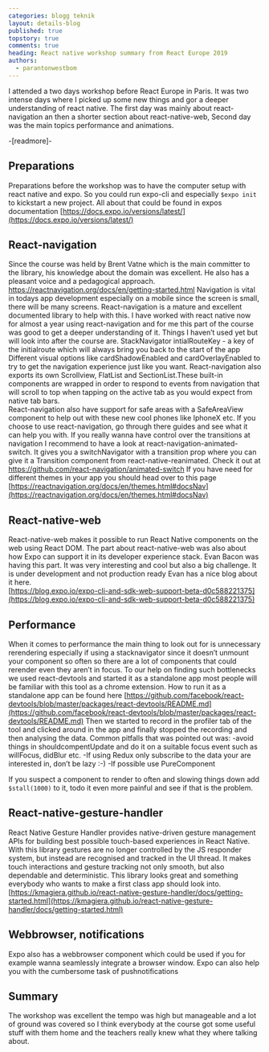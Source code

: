 ```yaml
---
categories: blogg teknik
layout: details-blog
published: true
topstory: true
comments: true
heading: React native workshop summary from React Europe 2019
authors:
  - parantonwestbom
---
```

I attended a two days workshop before React Europe in Paris. It was two intense days where I picked up some new things and gor a deeper understanding of react native.
The first day was mainly about react-navigation  an then a shorter section about react-native-web,
Second day was the main topics performance and animations.

-[readmore]-

## Preparations
Preparations before the workshop was to have the computer setup with react native and expo.
So you could run expo-cli and especially
```$expo init```
to kickstart a new project.
All about that could be found in expos documentation
[https://docs.expo.io/versions/latest/](https://docs.expo.io/versions/latest/)

## React-navigation
Since the course was held by Brent Vatne which is the main committer to the library, his knowledge about the domain was excellent. He also has a pleasant voice and a pedagogical approach.
https://reactnavigation.org/docs/en/getting-started.html
Navigation is vital in todays app development especially on a mobile since the screen is small, there will be many screens.
React-navigation is a mature and excellent documented library to help with this.
I have worked with react native now for almost a year using react-navigation and for me this part of the course was good to get a deeper understanding of it.
Things I haven’t used yet but will look into after the course are.
StackNavigator intialRouteKey - a key of the initialroute which will always bring you back to the start of the app
Different visual options like cardShadowEnabled and cardOverlayEnabled to try to get the navigation experience just like you want.
React-navigation also exports its own Scrollview, FlatList and SectionList.These built-in components are wrapped in order to respond to events from navigation that will scroll to top when tapping on the active tab as you would expect from native tab bars.  
React-navigation also have support for safe areas with a SafeAreaView component to help out with these new cool phones like IphoneX etc.
If you choose to use react-navigation, go through there guides and see what it can help you with.
If you really wanna have control over the transitions at navigation I recommend to have a look at 
react-navigation-animated-switch.
It gives you a switchNavigator with a transition prop where you can give it a Transition component from react-native-reanimated.
Check it out at https://github.com/react-navigation/animated-switch
If you have need for different themes in your app you should head over to this page
[https://reactnavigation.org/docs/en/themes.html#docsNav](https://reactnavigation.org/docs/en/themes.html#docsNav)


## React-native-web
React-native-web makes it possible to run React Native components on the web using React DOM.
The part about react-native-web was also about how Expo can support it in its developer experience  stack.
Evan Bacon was having this part. It was very interesting and cool but also a big challenge.
It is under development and not production ready Evan has a nice blog about it here.  
[https://blog.expo.io/expo-cli-and-sdk-web-support-beta-d0c588221375](https://blog.expo.io/expo-cli-and-sdk-web-support-beta-d0c588221375)

## Performance
When it comes to performance the main thing to look out for is unnecessary rerendering especially if using a stacknavigator since it doesn’t unmount your component so often so there are a lot of components that could rerender even they aren’t in focus.
To our help on finding such bottlenecks we used react-devtools and started it as a standalone app most people will be familiar with this tool as a chrome extension.
How to run it as a standalone app can be found here
[https://github.com/facebook/react-devtools/blob/master/packages/react-devtools/README.md](https://github.com/facebook/react-devtools/blob/master/packages/react-devtools/README.md)
Then we started to record in the profiler tab of the tool and clicked around in the app and finally stopped the recording and then analysing the data.
Common pitfalls that was pointed out was:
 -avoid things in shouldcompentUpdate and do it on a suitable focus event such as willFocus, didBlur etc. 
-If using Redux only subscribe to the data your are interested in, don’t be lazy :-)
-If possible use PureComponent

If you suspect a component to render to often and slowing things down add
    ```$stall(1000)```
to it, todo it even more painful and see if that is the problem.

## React-native-gesture-handler
React Native Gesture Handler provides native-driven gesture management APIs for building best possible touch-based experiences in React Native.
With this library gestures are no longer controlled by the JS responder system, but instead are recognised and tracked in the UI thread. It makes touch interactions and gesture tracking not only smooth, but also dependable and deterministic.
This library looks great and something everybody who wants to make a first class app should look into.
[https://kmagiera.github.io/react-native-gesture-handler/docs/getting-started.html](https://kmagiera.github.io/react-native-gesture-handler/docs/getting-started.html)

## Webbrowser, notifications 
Expo also has a webbrowser component which could be used if you for example wanna seamlessly integrate a browser window.
Expo can  also help you with the cumbersome task of pushnotifications

## Summary
The workshop was excellent the tempo was high but manageable and a lot of ground was covered so I think everybody at the course got some useful stuff with them home and the teachers really knew what they where talking about.
